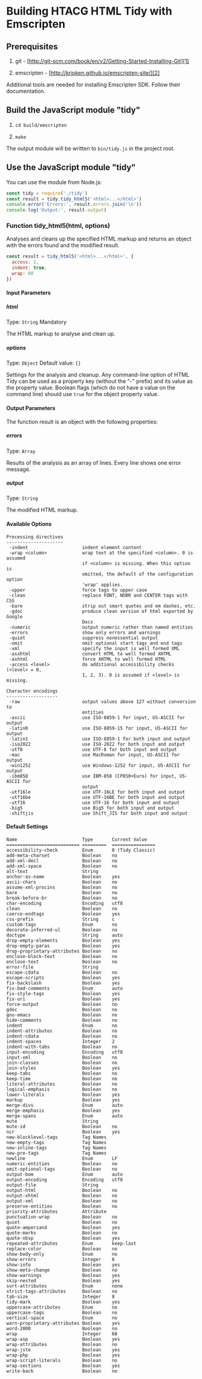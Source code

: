 # Building HTACG HTML Tidy with Emscripten

## Prerequisites

  1. git - [http://git-scm.com/book/en/v2/Getting-Started-Installing-Git][1]

  2. emscripten - [http://kripken.github.io/emscripten-site/][2]

Additional tools are needed for installing Emscripten SDK. Follow their documentation.

## Build the JavaScript module "tidy"

  1. `cd build/emscripten`

  2. `make`

The output module will be written to `bin/tidy.js` in the project root.

## Use the JavaScript module "tidy"

You can use the module from Node.js:

```js
const tidy = require('./tidy')
const result = tidy.tidy_html5('<html>...</html>')
console.error('Errors:', result.errors.join('\n'))
console.log('Output:', result.output)
```

### Function tidy_html5(html, options)

Analyses and cleans up the specified HTML markup and returns an object with the errors found and the modified result.

```js
const result = tidy_html5('<html>...</html>', {
  access: 2,
  indent: true,
  wrap: 80
})
```

#### Input Parameters

##### html
Type: `String`
Mandatory

The HTML markup to analyse and clean up.

##### options
Type: `Object`
Default value: `{}`

Settings for the analysis and cleanup. Any command-line option of HTML Tidy can be used as a property key (without the "-" prefix) and its value as the property value. Boolean flags (which do not have a value on the command line) should use `true` for the object property value.

#### Output Parameters

The function result is an object with the following properties:

##### errors
Type: `Array`

Results of the analysis as an array of lines. Every line shows one error message.

##### output
Type: `String`

The modified HTML markup.

#### Available Options

```test
Processing directives
---------------------
 -indent                    indent element content
 -wrap <column>             wrap text at the specified <column>. 0 is assumed
                            if <column> is missing. When this option is
                            omitted, the default of the configuration option
                            'wrap' applies.
 -upper                     force tags to upper case
 -clean                     replace FONT, NOBR and CENTER tags with CSS
 -bare                      strip out smart quotes and em dashes, etc.
 -gdoc                      produce clean version of html exported by Google
                            Docs
 -numeric                   output numeric rather than named entities
 -errors                    show only errors and warnings
 -quiet                     suppress nonessential output
 -omit                      omit optional start tags and end tags
 -xml                       specify the input is well formed XML
 -asxhtml                   convert HTML to well formed XHTML
 -ashtml                    force XHTML to well formed HTML
 -access <level>            do additional accessibility checks (<level> = 0,
                            1, 2, 3). 0 is assumed if <level> is missing.

Character encodings
-------------------
 -raw                       output values above 127 without conversion to
                            entities
 -ascii                     use ISO-8859-1 for input, US-ASCII for output
 -latin0                    use ISO-8859-15 for input, US-ASCII for output
 -latin1                    use ISO-8859-1 for both input and output
 -iso2022                   use ISO-2022 for both input and output
 -utf8                      use UTF-8 for both input and output
 -mac                       use MacRoman for input, US-ASCII for output
 -win1252                   use Windows-1252 for input, US-ASCII for output
 -ibm858                    use IBM-858 (CP850+Euro) for input, US-ASCII for
                            output
 -utf16le                   use UTF-16LE for both input and output
 -utf16be                   use UTF-16BE for both input and output
 -utf16                     use UTF-16 for both input and output
 -big5                      use Big5 for both input and output
 -shiftjis                  use Shift_JIS for both input and output
```

#### Default Settings

```text
Name                        Type       Current Value
=========================== =========  ================
accessibility-check         Enum       0 (Tidy Classic)
add-meta-charset            Boolean    no
add-xml-decl                Boolean    no
add-xml-space               Boolean    no
alt-text                    String
anchor-as-name              Boolean    yes
ascii-chars                 Boolean    no
assume-xml-procins          Boolean    no
bare                        Boolean    no
break-before-br             Boolean    no
char-encoding               Encoding   utf8
clean                       Boolean    no
coerce-endtags              Boolean    yes
css-prefix                  String     c
custom-tags                 Enum       no
decorate-inferred-ul        Boolean    no
doctype                     String     auto
drop-empty-elements         Boolean    yes
drop-empty-paras            Boolean    yes
drop-proprietary-attributes Boolean    no
enclose-block-text          Boolean    no
enclose-text                Boolean    no
error-file                  String
escape-cdata                Boolean    no
escape-scripts              Boolean    yes
fix-backslash               Boolean    yes
fix-bad-comments            Enum       auto
fix-style-tags              Boolean    yes
fix-uri                     Boolean    yes
force-output                Boolean    no
gdoc                        Boolean    no
gnu-emacs                   Boolean    no
hide-comments               Boolean    no
indent                      Enum       no
indent-attributes           Boolean    no
indent-cdata                Boolean    no
indent-spaces               Integer    2
indent-with-tabs            Boolean    no
input-encoding              Encoding   utf8
input-xml                   Boolean    no
join-classes                Boolean    no
join-styles                 Boolean    yes
keep-tabs                   Boolean    no
keep-time                   Boolean    no
literal-attributes          Boolean    no
logical-emphasis            Boolean    no
lower-literals              Boolean    yes
markup                      Boolean    yes
merge-divs                  Enum       auto
merge-emphasis              Boolean    yes
merge-spans                 Enum       auto
mute                        String
mute-id                     Boolean    no
ncr                         Boolean    yes
new-blocklevel-tags         Tag Names
new-empty-tags              Tag Names
new-inline-tags             Tag Names
new-pre-tags                Tag Names
newline                     Enum       LF
numeric-entities            Boolean    no
omit-optional-tags          Boolean    no
output-bom                  Enum       auto
output-encoding             Encoding   utf8
output-file                 String
output-html                 Boolean    no
output-xhtml                Boolean    no
output-xml                  Boolean    no
preserve-entities           Boolean    no
priority-attributes         Attribute
punctuation-wrap            Boolean    no
quiet                       Boolean    no
quote-ampersand             Boolean    yes
quote-marks                 Boolean    no
quote-nbsp                  Boolean    yes
repeated-attributes         Enum       keep-last
replace-color               Boolean    no
show-body-only              Enum       no
show-errors                 Integer    6
show-info                   Boolean    yes
show-meta-change            Boolean    no
show-warnings               Boolean    yes
skip-nested                 Boolean    yes
sort-attributes             Enum       none
strict-tags-attributes      Boolean    no
tab-size                    Integer    8
tidy-mark                   Boolean    yes
uppercase-attributes        Enum       no
uppercase-tags              Boolean    no
vertical-space              Enum       no
warn-proprietary-attributes Boolean    yes
word-2000                   Boolean    no
wrap                        Integer    68
wrap-asp                    Boolean    yes
wrap-attributes             Boolean    no
wrap-jste                   Boolean    yes
wrap-php                    Boolean    yes
wrap-script-literals        Boolean    no
wrap-sections               Boolean    yes
write-back                  Boolean    no
```

  [1]: http://git-scm.com/book/en/v2/Getting-Started-Installing-Git
  [2]: http://kripken.github.io/emscripten-site/
  [3]: http://xmlsoft.org/XSLT/xsltproc2.html
